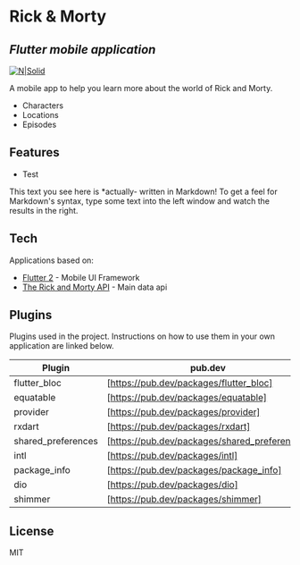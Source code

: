 # Rick & Morty
## _Flutter mobile application_

[![N|Solid](https://flutter.dev/assets/dash/Dashatars-389042bdc0682644666ce0c179964cebeb9f79483330c7ea61543757e10954cc.png)](https://flutter.dev/dash)



A mobile app to help you learn more about the world of Rick and Morty.

- Characters
- Locations
- Episodes

## Features

- Test

This text you see here is *actually- written in Markdown! To get a feel
for Markdown's syntax, type some text into the left window and
watch the results in the right.

## Tech

Applications based on:

- [Flutter 2](https://flutter.dev/) - Mobile UI Framework
- [The Rick and Morty API](https://rickandmortyapi.com/) - Main data api

## Plugins

Plugins used in the project.
Instructions on how to use them in your own application are linked below.

| Plugin | pub.dev |
| ------ | ------ |
| flutter_bloc | [https://pub.dev/packages/flutter_bloc] |
| equatable | [https://pub.dev/packages/equatable] |
| provider | [https://pub.dev/packages/provider] |
| rxdart | [https://pub.dev/packages/rxdart] |
| shared_preferences | [https://pub.dev/packages/shared_preferences] |
| intl | [https://pub.dev/packages/intl] |
| package_info | [https://pub.dev/packages/package_info] |
| dio | [https://pub.dev/packages/dio] |
| shimmer | [https://pub.dev/packages/shimmer] |



## License

MIT
